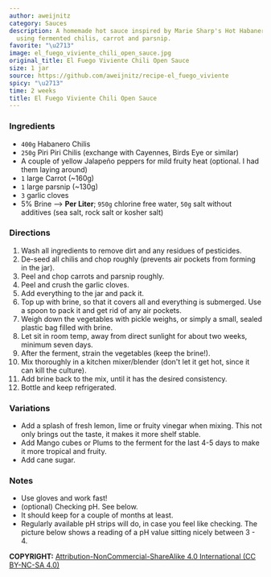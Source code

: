 ```yaml
---
author: aweijnitz
category: Sauces
description: A homemade hot sauce inspired by Marie Sharp's Hot Habanero Hot Sauce,
  using fermented chilis, carrot and parsnip.
favorite: "\u2713"
image: el_fuego_viviente_chili_open_sauce.jpg
original_title: El Fuego Viviente Chili Open Sauce
size: 1 jar
source: https://github.com/aweijnitz/recipe-el_fuego_viviente
spicy: "\u2713"
time: 2 weeks
title: El Fuego Viviente Chili Open Sauce
---
```

### Ingredients

* `400g` Habanero Chilis
* `250g` Piri Piri Chilis (exchange with Cayennes, Birds Eye or similar)
* A couple of yellow Jalapeño peppers for mild fruity heat (optional. I had them laying around)
* `1` large Carrot (~160g)
* `1` large parsnip (~130g)
* `3` garlic cloves
* 5% Brine --> **Per Liter**; `950g` chlorine free water, `50g` salt without additives (sea salt, rock salt or kosher salt)

### Directions

1. Wash all ingredients to remove dirt and any residues of pesticides.
2. De-seed all chilis and chop roughly (prevents air pockets from forming in the jar).
3. Peel and chop carrots and parsnip roughly.
4. Peel and crush the garlic cloves.
5. Add everything to the jar and pack it.
6. Top up with brine, so that it covers all and everything is submerged. Use a spoon to pack it and get rid of any air pockets.
7. Weigh down the vegetables with pickle weighs, or simply a small, sealed plastic bag filled with brine.
8. Let sit in room temp, away from direct sunlight for about two weeks, minimum seven days.
9. After the ferment, strain the vegetables (keep the brine!).
10. Mix thoroughly in a kitchen mixer/blender (don't let it get hot, since it can kill the culture).
11. Add brine back to the mix, until it has the desired consistency.
12. Bottle and keep refrigerated.

### Variations

* Add a splash of fresh lemon, lime or fruity vinegar when mixing. This not only brings out the taste, it makes it more shelf stable.
* Add Mango cubes or Plums to the ferment for the last 4-5 days to make it more tropical and fruity.
* Add cane sugar.

### Notes

* Use gloves and work fast!
* (optional) Checking pH. See below.
* It should keep for a couple of months at least.
* Regularly available pH strips will do, in case you feel like checking. The picture below shows a reading of a pH value sitting nicely between 3 - 4.

**COPYRIGHT:** [Attribution-NonCommercial-ShareAlike 4.0 International (CC BY-NC-SA 4.0)](https://creativecommons.org/licenses/by-nc-sa/4.0/)